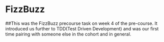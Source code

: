 # FizzBuzz
##This was the FizzBuzz precourse task on week 4 of the pre-course. 
It introduced us further to TDD(Test Driven Development) and was our first time pairing with someone else in the cohort and in general. 

